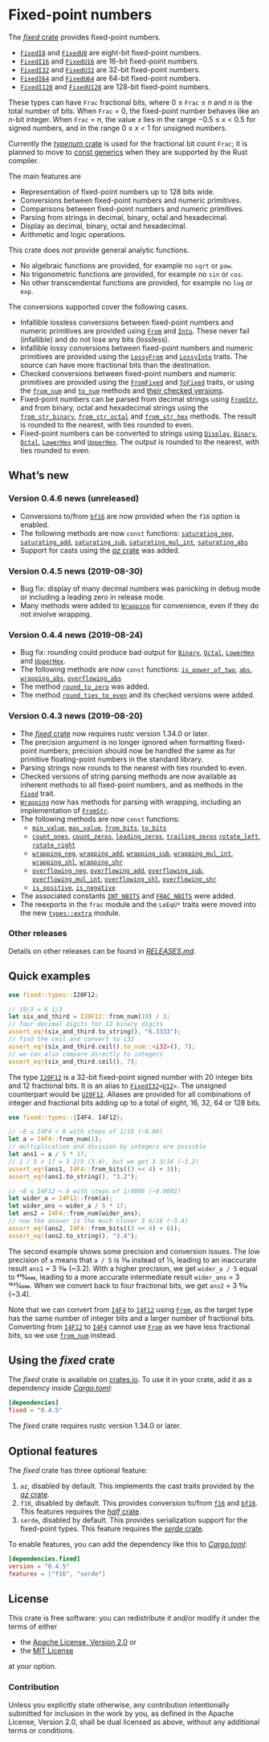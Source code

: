 <!-- Copyright © 2018–2019 Trevor Spiteri -->

<!-- Copying and distribution of this file, with or without
modification, are permitted in any medium without royalty provided the
copyright notice and this notice are preserved. This file is offered
as-is, without any warranty. -->

# Fixed-point numbers

The [*fixed* crate] provides fixed-point numbers.

  * [`FixedI8`] and [`FixedU8`] are eight-bit fixed-point numbers.
  * [`FixedI16`] and [`FixedU16`] are 16-bit fixed-point numbers.
  * [`FixedI32`] and [`FixedU32`] are 32-bit fixed-point numbers.
  * [`FixedI64`] and [`FixedU64`] are 64-bit fixed-point numbers.
  * [`FixedI128`] and [`FixedU128`] are 128-bit fixed-point numbers.

These types can have `Frac` fractional bits, where
0 ≤ `Frac` ≤ <i>n</i> and <i>n</i> is the total number of bits. When
`Frac` = 0, the fixed-point number behaves like an <i>n</i>-bit
integer. When `Frac` = <i>n</i>, the value <i>x</i> lies in the range
−0.5 ≤ <i>x</i> < 0.5 for signed numbers, and in the range
0 ≤ <i>x</i> < 1 for unsigned numbers.

Currently the [*typenum* crate] is used for the fractional bit count
`Frac`; it is planned to move to [const generics] when they are
supported by the Rust compiler.

The main features are

  * Representation of fixed-point numbers up to 128 bits wide.
  * Conversions between fixed-point numbers and numeric primitives.
  * Comparisons between fixed-point numbers and numeric primitives.
  * Parsing from strings in decimal, binary, octal and hexadecimal.
  * Display as decimal, binary, octal and hexadecimal.
  * Arithmetic and logic operations.

This crate does *not* provide general analytic functions.

  * No algebraic functions are provided, for example no `sqrt` or
    `pow`.
  * No trigonometric functions are provided, for example no `sin` or
    `cos`.
  * No other transcendental functions are provided, for example no
    `log` or `exp`.

The conversions supported cover the following cases.

  * Infallible lossless conversions between fixed-point numbers and
    numeric primitives are provided using [`From`] and [`Into`]. These
    never fail (infallible) and do not lose any bits (lossless).
  * Infallible lossy conversions between fixed-point numbers and
    numeric primitives are provided using the [`LossyFrom`] and
    [`LossyInto`] traits. The source can have more fractional bits
    than the destination.
  * Checked conversions between fixed-point numbers and numeric
    primitives are provided using the [`FromFixed`] and [`ToFixed`]
    traits, or using the [`from_num`] and [`to_num`] methods and
    [their checked versions][`checked_from_num`].
  * Fixed-point numbers can be parsed from decimal strings using
    [`FromStr`], and from binary, octal and hexadecimal strings using
    the [`from_str_binary`], [`from_str_octal`] and [`from_str_hex`]
    methods. The result is rounded to the nearest, with ties rounded
    to even.
  * Fixed-point numbers can be converted to strings using [`Display`],
    [`Binary`], [`Octal`], [`LowerHex`] and [`UpperHex`]. The output
    is rounded to the nearest, with ties rounded to even.

## What’s new

### Version 0.4.6 news (unreleased)

  * Conversions to/from [`bf16`] are now provided when the `f16`
    option is enabled.
  * The following methods are now `const` functions:
    [`saturating_neg`], [`saturating_add`], [`saturating_sub`],
    [`saturating_mul_int`], [`saturating_abs`]
  * Support for casts using the [*az* crate] was added.

[`saturating_abs`]: https://docs.rs/fixed/0.4.5/fixed/struct.FixedI32.html#method.saturating_abs
[`saturating_add`]: https://docs.rs/fixed/0.4.5/fixed/struct.FixedI32.html#method.saturating_add
[`saturating_mul_int`]: https://docs.rs/fixed/0.4.5/fixed/struct.FixedI32.html#method.saturating_mul_int
[`saturating_sub`]: https://docs.rs/fixed/0.4.5/fixed/struct.FixedI32.html#method.saturating_sub
[`saturating_neg`]: https://docs.rs/fixed/0.4.5/fixed/struct.FixedI32.html#method.saturating_neg

### Version 0.4.5 news (2019-08-30)

  * Bug fix: display of many decimal numbers was panicking in debug
    mode or including a leading zero in release mode.
  * Many methods were added to [`Wrapping`] for convenience, even if
    they do not involve wrapping.

[`Wrapping`]: https://docs.rs/fixed/0.4.5/fixed/struct.Wrapping.html

### Version 0.4.4 news (2019-08-24)

  * Bug fix: rounding could produce bad output for [`Binary`],
    [`Octal`], [`LowerHex`] and [`UpperHex`].
  * The following methods are now `const` functions:
    [`is_power_of_two`], [`abs`], [`wrapping_abs`],
    [`overflowing_abs`]
  * The method [`round_to_zero`] was added.
  * The method [`round_ties_to_even`] and its checked versions were
    added.

[`abs`]: https://docs.rs/fixed/0.4.5/fixed/struct.FixedI32.html#method.abs
[`is_power_of_two`]: https://docs.rs/fixed/0.4.5/fixed/struct.FixedU32.html#method.is_power_of_two
[`overflowing_abs`]: https://docs.rs/fixed/0.4.5/fixed/struct.FixedI32.html#method.overflowing_abs
[`round_ties_to_even`]: https://docs.rs/fixed/0.4.5/fixed/struct.FixedI32.html#method.round_ties_to_even
[`round_to_zero`]: https://docs.rs/fixed/0.4.5/fixed/struct.FixedI32.html#method.round_to_zero
[`wrapping_abs`]: https://docs.rs/fixed/0.4.5/fixed/struct.FixedI32.html#method.wrapping_abs

### Version 0.4.3 news (2019-08-20)

  * The [*fixed* crate] now requires rustc version 1.34.0 or later.
  * The precision argument is no longer ignored when formatting
    fixed-point numbers; precision should now be handled the same as
    for primitive floating-point numbers in the standard library.
  * Parsing strings now rounds to the nearest with ties rounded to
    even.
  * Checked versions of string parsing methods are now available as
    inherent methods to all fixed-point numbers, and as methods in the
    [`Fixed`] trait.
  * [`Wrapping`] now has methods for parsing with wrapping, including
    an implementation of [`FromStr`].
  * The following methods are now `const` functions:
      * [`min_value`], [`max_value`], [`from_bits`], [`to_bits`]
      * [`count_ones`], [`count_zeros`], [`leading_zeros`],
        [`trailing_zeros`] [`rotate_left`], [`rotate_right`]
      * [`wrapping_neg`], [`wrapping_add`], [`wrapping_sub`],
        [`wrapping_mul_int`], [`wrapping_shl`], [`wrapping_shr`]
      * [`overflowing_neg`], [`overflowing_add`], [`overflowing_sub`],
        [`overflowing_mul_int`], [`overflowing_shl`],
        [`overflowing_shr`]
      * [`is_positive`], [`is_negative`]
  * The associated constants [`INT_NBITS`] and [`FRAC_NBITS`] were added.
  * The reexports in the `frac` module and the `LeEqU*` traits were
    moved into the new [`types::extra`] module.

[`FRAC_NBITS`]: https://docs.rs/fixed/0.4.5/fixed/struct.FixedI32.html#associatedconstant.FRAC_NBITS
[`Fixed`]: https://docs.rs/fixed/0.4.5/fixed/traits/trait.Fixed.html
[`INT_NBITS`]: https://docs.rs/fixed/0.4.5/fixed/struct.FixedI32.html#associatedconstant.INT_NBITS
[`Wrapping`]: https://docs.rs/fixed/0.4.5/fixed/struct.Wrapping.html
[`count_ones`]: https://docs.rs/fixed/0.4.5/fixed/struct.FixedI32.html#method.count_ones
[`count_zeros`]: https://docs.rs/fixed/0.4.5/fixed/struct.FixedI32.html#method.count_zeros
[`from_bits`]: https://docs.rs/fixed/0.4.5/fixed/struct.FixedI32.html#method.from_bits
[`is_negative`]: https://docs.rs/fixed/0.4.5/fixed/struct.FixedI32.html#method.is_negative
[`is_positive`]: https://docs.rs/fixed/0.4.5/fixed/struct.FixedI32.html#method.is_positive
[`leading_zeros`]: https://docs.rs/fixed/0.4.5/fixed/struct.FixedI32.html#method.leading_zeros
[`max_value`]: https://docs.rs/fixed/0.4.5/fixed/struct.FixedI32.html#method.max_value
[`min_value`]: https://docs.rs/fixed/0.4.5/fixed/struct.FixedI32.html#method.min_value
[`overflowing_add`]: https://docs.rs/fixed/0.4.5/fixed/struct.FixedI32.html#method.overflowing_add
[`overflowing_mul_int`]: https://docs.rs/fixed/0.4.5/fixed/struct.FixedI32.html#method.overflowing_mul_int
[`overflowing_neg`]: https://docs.rs/fixed/0.4.5/fixed/struct.FixedI32.html#method.overflowing_neg
[`overflowing_shl`]: https://docs.rs/fixed/0.4.5/fixed/struct.FixedI32.html#method.overflowing_shl
[`overflowing_shr`]: https://docs.rs/fixed/0.4.5/fixed/struct.FixedI32.html#method.overflowing_shr
[`overflowing_sub`]: https://docs.rs/fixed/0.4.5/fixed/struct.FixedI32.html#method.overflowing_sub
[`rotate_left`]: https://docs.rs/fixed/0.4.5/fixed/struct.FixedI32.html#method.rotate_left
[`rotate_right`]: https://docs.rs/fixed/0.4.5/fixed/struct.FixedI32.html#method.rotate_right
[`to_bits`]: https://docs.rs/fixed/0.4.5/fixed/struct.FixedI32.html#method.to_bits
[`trailing_zeros`]: https://docs.rs/fixed/0.4.5/fixed/struct.FixedI32.html#method.trailing_zeros
[`types::extra`]: https://docs.rs/fixed/0.4.5/fixed/types/extra/index.html
[`wrapping_add`]: https://docs.rs/fixed/0.4.5/fixed/struct.FixedI32.html#method.wrapping_add
[`wrapping_mul_int`]: https://docs.rs/fixed/0.4.5/fixed/struct.FixedI32.html#method.wrapping_mul_int
[`wrapping_neg`]: https://docs.rs/fixed/0.4.5/fixed/struct.FixedI32.html#method.wrapping_neg
[`wrapping_shl`]: https://docs.rs/fixed/0.4.5/fixed/struct.FixedI32.html#method.wrapping_shl
[`wrapping_shr`]: https://docs.rs/fixed/0.4.5/fixed/struct.FixedI32.html#method.wrapping_shr
[`wrapping_sub`]: https://docs.rs/fixed/0.4.5/fixed/struct.FixedI32.html#method.wrapping_sub

### Other releases

Details on other releases can be found in [*RELEASES.md*].

[*RELEASES.md*]: https://gitlab.com/tspiteri/fixed/blob/master/RELEASES.md

## Quick examples

```rust
use fixed::types::I20F12;

// 19/3 = 6 1/3
let six_and_third = I20F12::from_num(19) / 3;
// four decimal digits for 12 binary digits
assert_eq!(six_and_third.to_string(), "6.3333");
// find the ceil and convert to i32
assert_eq!(six_and_third.ceil().to_num::<i32>(), 7);
// we can also compare directly to integers
assert_eq!(six_and_third.ceil(), 7);
```

The type [`I20F12`] is a 32-bit fixed-point signed number with 20
integer bits and 12 fractional bits. It is an alias to
<code>[FixedI32][`FixedI32`]&lt;[U12][`U12`]&gt;</code>. The unsigned
counterpart would be [`U20F12`]. Aliases are provided for all
combinations of integer and fractional bits adding up to a total of
eight, 16, 32, 64 or 128 bits.

```rust
use fixed::types::{I4F4, I4F12};

// −8 ≤ I4F4 < 8 with steps of 1/16 (~0.06)
let a = I4F4::from_num(1);
// multiplication and division by integers are possible
let ans1 = a / 5 * 17;
// 1 / 5 × 17 = 3 2/5 (3.4), but we get 3 3/16 (~3.2)
assert_eq!(ans1, I4F4::from_bits((3 << 4) + 3));
assert_eq!(ans1.to_string(), "3.2");

// −8 ≤ I4F12 < 8 with steps of 1/4096 (~0.0002)
let wider_a = I4F12::from(a);
let wider_ans = wider_a / 5 * 17;
let ans2 = I4F4::from_num(wider_ans);
// now the answer is the much closer 3 6/16 (~3.4)
assert_eq!(ans2, I4F4::from_bits((3 << 4) + 6));
assert_eq!(ans2.to_string(), "3.4");
```

The second example shows some precision and conversion issues. The low
precision of `a` means that `a / 5` is 3⁄16 instead of 1⁄5, leading to
an inaccurate result `ans1` = 3 3⁄16 (~3.2). With a higher precision,
we get `wider_a / 5` equal to 819⁄4096, leading to a more accurate
intermediate result `wider_ans` = 3 1635⁄4096. When we convert back to
four fractional bits, we get `ans2` = 3 6⁄16 (~3.4).

Note that we can convert from [`I4F4`] to [`I4F12`] using [`From`], as
the target type has the same number of integer bits and a larger
number of fractional bits. Converting from [`I4F12`] to [`I4F4`]
cannot use [`From`] as we have less fractional bits, so we use
[`from_num`] instead.

## Using the *fixed* crate

The *fixed* crate is available on [crates.io][*fixed* crate]. To use
it in your crate, add it as a dependency inside [*Cargo.toml*]:

```toml
[dependencies]
fixed = "0.4.5"
```

The *fixed* crate requires rustc version 1.34.0 or later.

## Optional features

The *fixed* crate has three optional feature:

 1. `az`, disabled by default. This implements the cast traits
    provided by the [*az* crate].
 2. `f16`, disabled by default. This provides conversion to/from
    [`f16`] and [`bf16`]. This features requires the [*half* crate].
 3. `serde`, disabled by default. This provides serialization support
    for the fixed-point types. This feature requires the
    [*serde* crate].

To enable features, you can add the dependency like this to
[*Cargo.toml*]:

```toml
[dependencies.fixed]
version = "0.4.5"
features = ["f16", "serde"]
```

## License

This crate is free software: you can redistribute it and/or modify it
under the terms of either

  * the [Apache License, Version 2.0][LICENSE-APACHE] or
  * the [MIT License][LICENSE-MIT]

at your option.

### Contribution

Unless you explicitly state otherwise, any contribution intentionally
submitted for inclusion in the work by you, as defined in the Apache
License, Version 2.0, shall be dual licensed as above, without any
additional terms or conditions.

[*Cargo.toml*]: https://doc.rust-lang.org/cargo/guide/dependencies.html
[*az* crate]: https://crates.io/crates/az
[*fixed* crate]: https://crates.io/crates/fixed
[*half* crate]: https://crates.io/crates/half
[*serde* crate]: https://crates.io/crates/serde
[*typenum* crate]: https://crates.io/crates/typenum
[LICENSE-APACHE]: https://www.apache.org/licenses/LICENSE-2.0
[LICENSE-MIT]: https://opensource.org/licenses/MIT
[`Binary`]: https://doc.rust-lang.org/nightly/std/fmt/trait.Binary.html
[`Display`]: https://doc.rust-lang.org/nightly/std/fmt/trait.Display.html
[`FixedI128`]: https://docs.rs/fixed/0.4.5/fixed/struct.FixedI128.html
[`FixedI16`]: https://docs.rs/fixed/0.4.5/fixed/struct.FixedI16.html
[`FixedI32`]: https://docs.rs/fixed/0.4.5/fixed/struct.FixedI32.html
[`FixedI64`]: https://docs.rs/fixed/0.4.5/fixed/struct.FixedI64.html
[`FixedI8`]: https://docs.rs/fixed/0.4.5/fixed/struct.FixedI8.html
[`FixedU128`]: https://docs.rs/fixed/0.4.5/fixed/struct.FixedU128.html
[`FixedU16`]: https://docs.rs/fixed/0.4.5/fixed/struct.FixedU16.html
[`FixedU32`]: https://docs.rs/fixed/0.4.5/fixed/struct.FixedU32.html
[`FixedU64`]: https://docs.rs/fixed/0.4.5/fixed/struct.FixedU64.html
[`FixedU8`]: https://docs.rs/fixed/0.4.5/fixed/struct.FixedU8.html
[`FromFixed`]: https://docs.rs/fixed/0.4.5/fixed/traits/trait.FromFixed.html
[`FromStr`]: https://doc.rust-lang.org/nightly/std/str/trait.FromStr.html
[`From`]: https://doc.rust-lang.org/nightly/std/convert/trait.From.html
[`I20F12`]: https://docs.rs/fixed/0.4.5/fixed/types/type.I20F12.html
[`I4F12`]: https://docs.rs/fixed/0.4.5/fixed/types/type.I4F12.html
[`I4F4`]: https://docs.rs/fixed/0.4.5/fixed/types/type.I4F4.html
[`Into`]: https://doc.rust-lang.org/nightly/std/convert/trait.Into.html
[`LossyFrom`]: https://docs.rs/fixed/0.4.5/fixed/traits/trait.LossyFrom.html
[`LossyInto`]: https://docs.rs/fixed/0.4.5/fixed/traits/trait.LossyInto.html
[`LowerHex`]: https://doc.rust-lang.org/nightly/std/fmt/trait.LowerHex.html
[`Octal`]: https://doc.rust-lang.org/nightly/std/fmt/trait.Octal.html
[`ToFixed`]: https://docs.rs/fixed/0.4.5/fixed/traits/trait.ToFixed.html
[`U12`]: https://docs.rs/fixed/0.4.5/fixed/types/extra/type.U12.html
[`U20F12`]: https://docs.rs/fixed/0.4.5/fixed/types/type.U20F12.html
[`UpperHex`]: https://doc.rust-lang.org/nightly/std/fmt/trait.UpperHex.html
[`bf16`]: https://docs.rs/half/^1/half/struct.bf16.html
[`checked_from_num`]: https://docs.rs/fixed/0.4.5/fixed/struct.FixedI32.html#method.checked_from_num
[`f16`]: https://docs.rs/half/^1/half/struct.f16.html
[`from_num`]: https://docs.rs/fixed/0.4.5/fixed/struct.FixedI32.html#method.from_num
[`from_str_binary`]: https://docs.rs/fixed/0.4.5/fixed/struct.FixedI32.html#method.from_str_binary
[`from_str_hex`]: https://docs.rs/fixed/0.4.5/fixed/struct.FixedI32.html#method.from_str_hex
[`from_str_octal`]: https://docs.rs/fixed/0.4.5/fixed/struct.FixedI32.html#method.from_str_octal
[`to_num`]: https://docs.rs/fixed/0.4.5/fixed/struct.FixedI32.html#method.to_num
[const generics]: https://github.com/rust-lang/rust/issues/44580
